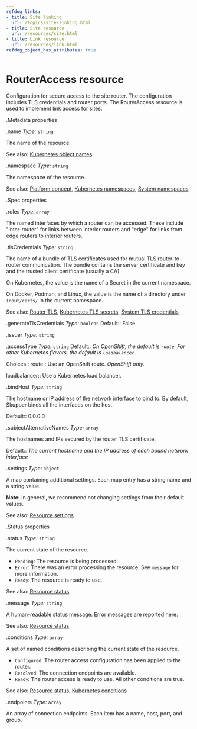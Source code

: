 ```yaml
---
refdog_links:
- title: Site linking
  url: /topics/site-linking.html
- title: Site resource
  url: /resources/site.html
- title: Link resource
  url: /resources/link.html
refdog_object_has_attributes: true
---
```


# RouterAccess resource

Configuration for secure access to the site router.  The
configuration includes TLS credentials and router ports.  The
RouterAccess resource is used to implement link access for sites.

.Metadata properties

.name
*Type:* `string`

The name of the resource.

See also: [Kubernetes object names](https://kubernetes.io/docs/concepts/overview/working-with-objects/names/)

.namespace
*Type:* `string`

The namespace of the resource.

See also: [Platform concept]({{site_prefix}}/concepts/platform.html), [Kubernetes namespaces](https://kubernetes.io/docs/concepts/overview/working-with-objects/namespaces/), [System namespaces]({{site_prefix}}/topics/system-namespaces.html)

.Spec properties

.roles
*Type:* `array`

The named interfaces by which a router can be accessed.  These
include "inter-router" for links between interior routers and
"edge" for links from edge routers to interior routers.



.tlsCredentials
*Type:* `string`

The name of a bundle of TLS certificates used for mutual TLS
router-to-router communication.  The bundle contains the
server certificate and key and the trusted client certificate
(usually a CA).

On Kubernetes, the value is the name of a Secret in the
current namespace.

On Docker, Podman, and Linux, the value is the name of a
directory under `input/certs/` in the current namespace.

See also: [Router TLS]({{site_prefix}}/topics/router-tls.html), [Kubernetes TLS secrets](https://kubernetes.io/docs/concepts/configuration/secret/#tls-secrets), [System TLS credentials]({{site_prefix}}/topics/system-tls-credentials.html)

.generateTlsCredentials
*Type:* `boolean`
Default:: False

.issuer
*Type:* `string`


.accessType
*Type:* `string`
Default:: <em>On OpenShift, the default is <code>route</code>.  For other
Kubernetes flavors, the default is <code>loadbalancer</code>.</em>

Choices:: route:: Use an OpenShift route.  <em>OpenShift only.</em>

loadbalancer:: Use a Kubernetes load balancer.


.bindHost
*Type:* `string`

The hostname or IP address of the network interface to bind
to.  By default, Skupper binds all the interfaces on the host.

Default:: 0.0.0.0


.subjectAlternativeNames
*Type:* `array`

The hostnames and IPs secured by the router TLS certificate.

Default:: <em>The current hostname and the IP address of each bound network
interface</em>


.settings
*Type:* `object`

A map containing additional settings.  Each map entry has a
string name and a string value.

**Note:** In general, we recommend not changing settings from
their default values.

See also: [Resource settings]({{site_prefix}}/topics/resource-settings.html)

.Status properties

.status
*Type:* `string`

The current state of the resource.

- `Pending`: The resource is being processed.
- `Error`: There was an error processing the resource.  See
  `message` for more information.
- `Ready`: The resource is ready to use.

See also: [Resource status]({{site_prefix}}/topics/resource-status.html)

.message
*Type:* `string`

A human-readable status message.  Error messages are reported
here.

See also: [Resource status]({{site_prefix}}/topics/resource-status.html)

.conditions
*Type:* `array`

A set of named conditions describing the current state of the
resource.


- `Configured`: The router access configuration has been applied to
  the router.
- `Resolved`: The connection endpoints are available.
- `Ready`: The router access is ready to use.  All other
  conditions are true.

See also: [Resource status]({{site_prefix}}/topics/resource-status.html), [Kubernetes conditions](https://maelvls.dev/kubernetes-conditions/)

.endpoints
*Type:* `array`

An array of connection endpoints.  Each item has a name, host,
port, and group.


